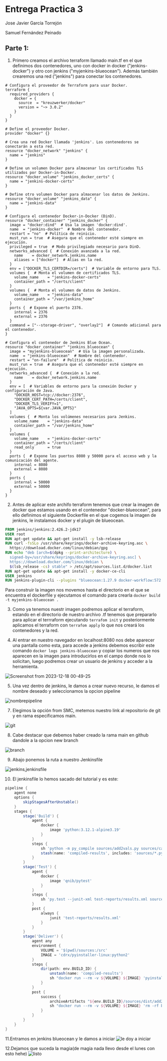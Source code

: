 # Entrega Practica 3
Jose Javier García Torrejón

Samuel Fernández Peinado

## Parte 1:

1. Primero creamos el archivo terraform llamado main.tf en el que definimos dos contenedores, uno con docker in docker ("jenkins-docker") y otro con jenkins ("myjenkins-blueocean"). Además también crearemos una red ("jenkins") para conectar los contenedores.
```hcl
# Configura el proveedor de Terraform para usar Docker.
terraform {
  required_providers {
    docker = {
      source  = "kreuzwerker/docker"
      version = "~> 3.0.2"
    }
  }
}

# Define el proveedor Docker.
provider "docker" {}

# Crea una red Docker llamada 'jenkins'. Los contenedores se conectarán a esta red.
resource "docker_network" "jenkins" {
  name = "jenkins"
}

# Define un volumen Docker para almacenar los certificados TLS utilizados por Docker-in-Docker.
resource "docker_volume" "jenkins_docker_certs" {
  name = "jenkins-docker-certs"
}

# Define otro volumen Docker para almacenar los datos de Jenkins.
resource "docker_volume" "jenkins_data" {
  name = "jenkins-data"
}

# Configura el contenedor Docker-in-Docker (DinD).
resource "docker_container" "jenkins_docker" {
  image = "docker:dind"  # Usa la imagen 'docker:dind'.
  name  = "jenkins-docker"  # Nombre del contenedor.
  restart = "no"  # Política de reinicio.
  must_run = true  # Asegura que el contenedor esté siempre en ejecución.
  privileged = true  # Modo privilegiado necesario para DinD.
  networks_advanced {  # Conexión avanzada a la red.
    name    = docker_network.jenkins.name
    aliases = ["docker"]  # Alias en la red.
  }
  env = ["DOCKER_TLS_CERTDIR=/certs"]  # Variable de entorno para TLS.
  volumes {  # Monta el volumen de certificados TLS.
    volume_name    = "jenkins-docker-certs"
    container_path = "/certs/client"
  }
  volumes {  # Monta el volumen de datos de Jenkins.
    volume_name    = "jenkins-data"
    container_path = "/var/jenkins_home"
  }
  ports {  # Expone el puerto 2376.
    internal = 2376
    external = 2376
  }
  command = ["--storage-driver", "overlay2"]  # Comando adicional para el contenedor.
}

# Configura el contenedor de Jenkins Blue Ocean.
resource "docker_container" "jenkins_blueocean" {
  image = "myjenkins-blueocean"  # Usa la imagen personalizada.
  name  = "jenkins-blueocean"  # Nombre del contenedor.
  restart = "on-failure"  # Política de reinicio.
  must_run = true  # Asegura que el contenedor esté siempre en ejecución.
  networks_advanced {  # Conexión a la red.
    name    = docker_network.jenkins.name
  }
  env = [  # Variables de entorno para la conexión Docker y configuración de Java.
    "DOCKER_HOST=tcp://docker:2376",
    "DOCKER_CERT_PATH=/certs/client",
    "DOCKER_TLS_VERIFY=1",
    "JAVA_OPTS=${var.JAVA_OPTS}"
  ]
  volumes {  # Monta los volúmenes necesarios para Jenkins.
    volume_name    = "jenkins-data"
    container_path = "/var/jenkins_home"
  }
  volumes {
    volume_name    = "jenkins-docker-certs"
    container_path = "/certs/client"
    read_only      = true
  }
  ports {  # Expone los puertos 8080 y 50000 para el acceso web y la comunicación del agente.
    internal = 8080
    external = 8080
  }
  ports {
    internal = 50000
    external = 50000
  }
}
```

2. Antes de aplicar este archifo terraform tenemos que crear la imagen de docker que estamos usando en el contenedor "docker-blueocean", para ello definimos el siguiente Dockerfile en el que cogemos la imagen de jenkins, le instalamos docker y el plugin de blueocean.
```dockerfile
FROM jenkins/jenkins:2.426.2-jdk17
USER root
RUN apt-get update && apt-get install -y lsb-release
RUN curl -fsSLo /usr/share/keyrings/docker-archive-keyring.asc \
  https://download.docker.com/linux/debian/gpg
RUN echo "deb [arch=$(dpkg --print-architecture) \
  signed-by=/usr/share/keyrings/docker-archive-keyring.asc] \
  https://download.docker.com/linux/debian \
  $(lsb_release -cs) stable" > /etc/apt/sources.list.d/docker.list
RUN apt-get update && apt-get install -y docker-ce-cli
USER jenkins
RUN jenkins-plugin-cli --plugins "blueocean:1.27.9 docker-workflow:572.v950f58993843"
```
Para construir la imagen nos movemos hasta el directorio en el que se encuentra el dockerfile y ejecutamos el comando para crearla 
```docker build -t myjenkins-blueocean . ```


3. Como ya tenemos nuestr imagen podremos aplicar el terraform, estando en el directorio de nuestro archivo .tf tenemos que prepararlo para aplicar el terrraform ejecutando
   ```terrafom init``` y posteriormente aplicamos el terraform con ```terrafom apply``` lo que nos creará los contenedores y la red.

4. Al entrar en nuestro navegador en localhost:8080 nos debe aparecer una pantalla como esta, para accede a jenkins debemos escribir este comando ```docker logs jenkins-blueocean``` y copiar los numeros que nos aparecen en la imagen para introducirlos en el campo donde nos lo solicitan, luego podremos crear un usuario de jenkins y acceder a la herramienta.
   
![Screenshot from 2023-12-18 00-49-25](https://github.com/josejavier1059/simple-python-pyinstaller-app/assets/86070772/30199410-3a33-46ed-9483-35f18e03fb43)

5. Una vez dentro de jenkins, le damos a crear nuevo recurso, le damos el nombre deseado y seleccionamos la opcion pipeline

![nombrepipeline](https://github.com/josejavier1059/mark/assets/72498118/d7ec839c-941a-457d-98ba-7243bcb1e4a8)

7. Elegimos la opción from SMC, metemos nuestro link al repositorio de git y en rama especificamos main.

![git](https://github.com/josejavier1059/mark/assets/72498118/20a30bc4-d2b1-418a-b591-15fabe892574)

8. Cabe destacar que debemos haber creado la rama main en github dandole a la opcion new branch
   
![branch](https://github.com/josejavier1059/mark/assets/72498118/f9ed6a99-87db-4eea-b405-745e164c9a61)

9. Abajo ponemos la ruta a nuestro Jenkinsfile

![jenkins,jenkinsfile](https://github.com/josejavier1059/mark/assets/72498118/0662c1b3-5291-423f-862e-718451ccde21)

10. El jenkinsfile lo hemos sacado del tutorial y es este:
   
```groovy
pipeline {
    agent none
    options {
        skipStagesAfterUnstable()
    }
    stages {
        stage('Build') {
            agent {
                docker {
                    image 'python:3.12.1-alpine3.19'
                }
            }
            steps {
                sh 'python -m py_compile sources/add2vals.py sources/calc.py'
                stash(name: 'compiled-results', includes: 'sources/*.py*')
            }
        }
        stage('Test') {
            agent {
                docker {
                    image 'qnib/pytest'
                }
            }
            steps {
                sh 'py.test --junit-xml test-reports/results.xml sources/test_calc.py'
            }
            post {
                always {
                    junit 'test-reports/results.xml'
                }
            }
        }
        stage('Deliver') { 
            agent any
            environment { 
                VOLUME = '$(pwd)/sources:/src'
                IMAGE = 'cdrx/pyinstaller-linux:python2'
            }
            steps {
                dir(path: env.BUILD_ID) { 
                    unstash(name: 'compiled-results') 
                    sh "docker run --rm -v ${VOLUME} ${IMAGE} 'pyinstaller -F add2vals.py'" 
                }
            }
            post {
                success {
                    archiveArtifacts "${env.BUILD_ID}/sources/dist/add2vals" 
                    sh "docker run --rm -v ${VOLUME} ${IMAGE} 'rm -rf build dist'"
                }
            }
        }
    }
}
```
11.Entramos en jenkins blueocean y le damos a iniciar
![le doy a iniciar](https://github.com/josejavier1059/mark/assets/72498118/d1d2ed93-a612-4126-9152-131ee07453b4)

12.Dejamos que suceda la magia(de magia nada llevo desde el lunes con esto hehe)
![listo](https://github.com/josejavier1059/mark/assets/72498118/80c0f2c8-7e3e-4bd4-9bf3-401550357df1)
